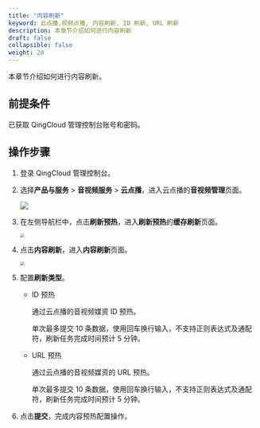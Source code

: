 ```yaml
---
title: "内容刷新"
keyword: 云点播,视频点播, 内容刷新, ID 刷新, URL 刷新
description: 本章节介绍如何进行内容刷新
draft: false
collapsible: false
weight: 20
---
```


本章节介绍如何进行内容刷新。

## 前提条件

已获取 QingCloud 管理控制台账号和密码。

## 操作步骤

1. 登录 QingCloud 管理控制台。

2. 选择**产品与服务** > **音视频服务** > **云点播**，进入云点播的**音视频管理**页面。

   ![](/audio_and_video/vod/_images/um_video_list.png)

3. 在左侧导航栏中，点击**刷新预热**，进入**刷新预热**的**缓存刷新**页面。

   <img src="/audio_and_video/vod/_images/um_refresh.png" style="zoom:50%;" />

4. 点击**内容刷新**，进入**内容刷新**页面。

   <img src="/audio_and_video/vod/_images/um_refresh_content.png" style="zoom:50%;" />

4. 配置**刷新类型**。

   - ID 预热

     通过云点播的音视频媒资 ID 预热。

     单次最多提交 10 条数据，使用回车换行输入，不支持正则表达式及通配符，刷新任务完成时间预计 5 分钟。

   - URL 预热

     通过云点播的音视频媒资的 URL 预热。

     单次最多提交 10 条数据，使用回车换行输入，不支持正则表达式及通配符，刷新任务完成时间预计 5 分钟。

5. 点击**提交**，完成内容预热配置操作。

